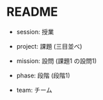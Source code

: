 # README

- session: 授業
- project: 課題 (三目並べ)
- mission: 設問 (課題1 の設問1)
- phase: 段階 (段階1)

- team: チーム
